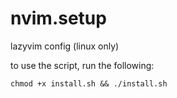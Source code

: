 # nvim.setup

lazyvim config (linux only)

to use the script, run the following:

`chmod +x install.sh
&& ./install.sh`
